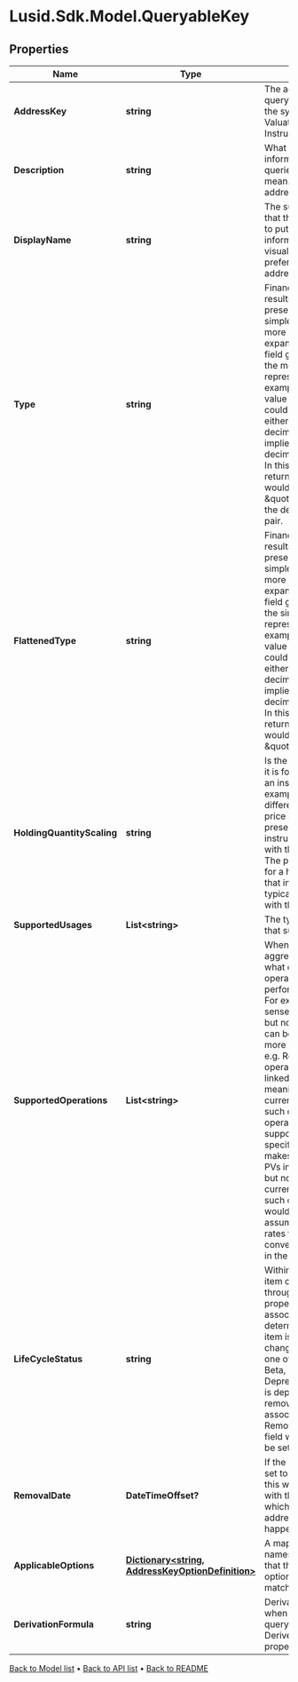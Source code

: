 # Lusid.Sdk.Model.QueryableKey

## Properties

Name | Type | Description | Notes
------------ | ------------- | ------------- | -------------
**AddressKey** | **string** | The address that is the query to be made into the system. e.g. a Valuation/PV or Instrument/MaturityDate | 
**Description** | **string** | What does the information that is being queried by the address mean. What is the address for. | [optional] 
**DisplayName** | **string** | The suggested name that the user would wish to put on to the returned information for visualisation in preference to the address. | 
**Type** | **string** | Financially meaningful results can be presented as either simple flat types or more complex expanded types. This field gives the type of the more complex representation.  For example, the present value (PV) of a holding could be represented either as a simple decimal (with currency implied) or as a decimal-currency pair. In this example, the type returned in this field would be \&quot;Result0D\&quot;, the decimal-currency pair. | 
**FlattenedType** | **string** | Financially meaningful results can be presented as either simple flat types or more complex expanded types. This field gives the type of the simpler representation.  For example, the present value (PV) of a holding could be represented either as a simple decimal (with currency implied) or as a decimal-currency pair. In this example, the type returned in this field would be \&quot;Decimal\&quot;. | 
**HoldingQuantityScaling** | **string** | Is the data scaled when it is for, e.g. a holding in an instrument. A key example would be the difference between price and PV. The present value of an instrument would scale with the quantity held. The price would be that for a hypothetical unit of that instrument, typically associated with the contract size. | 
**SupportedUsages** | **List&lt;string&gt;** | The types of queries that support this key. | 
**SupportedOperations** | **List&lt;string&gt;** | When performing an aggregation operation, what column type operations can be performed on the data. For example, it makes sense to sum decimals but not strings. Either can be counted. With more complex types, e.g. ResultValues, operations may be linked to a semantic meaning such as the currency of the result. In such cases the operations may be supported but context specific. For example, it makes sense to sum PVs in a single currency but not when the currency is different. In such cases, an error would result (it being assumed that no fx rates for currency conversion were implicit in the context). | 
**LifeCycleStatus** | **string** | Within an API where an item can be accessed through an address or property, there is an associated status that determines whether the item is stable or likely to change. This status is one of [Experimental, Beta, EAP, Prod,  Deprecated]. If the item is deprecated it will be removed on or after the associated DateTime RemovalDate field. That field will not otherwise be set. | 
**RemovalDate** | **DateTimeOffset?** | If the life cycle status is set to deprecated then this will be populated with the date on or after which removal of the address query will happen | [optional] 
**ApplicableOptions** | [**Dictionary&lt;string, AddressKeyOptionDefinition&gt;**](AddressKeyOptionDefinition.md) | A mapping from option names to the definition that the corresponding option value must match. | [optional] 
**DerivationFormula** | **string** | Derivation formula for when the for when the query key represents a DerivedValuation property. | [optional] 

[Back to Model list](../README.md#documentation-for-models) &#8226; [Back to API list](../README.md#documentation-for-api-endpoints) &#8226; [Back to README](../README.md)

